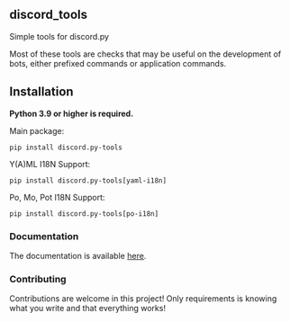 discord_tools
-------------

Simple tools for discord.py

Most of these tools are checks that may be useful on the development of bots, either prefixed
commands or application commands.

## Installation

**Python 3.9 or higher is required.**

Main package:
```shell
pip install discord.py-tools
```

Y(A)ML I18N Support:
```shell
pip install discord.py-tools[yaml-i18n]
```

Po, Mo, Pot I18N Support:
```shell
pip install discord.py-tools[po-i18n]
```


### Documentation

The documentation is available [here](https://discord-tools.readthedocs.io/en/).

### Contributing

Contributions are welcome in this project! Only requirements is knowing what you write
and that everything works!
